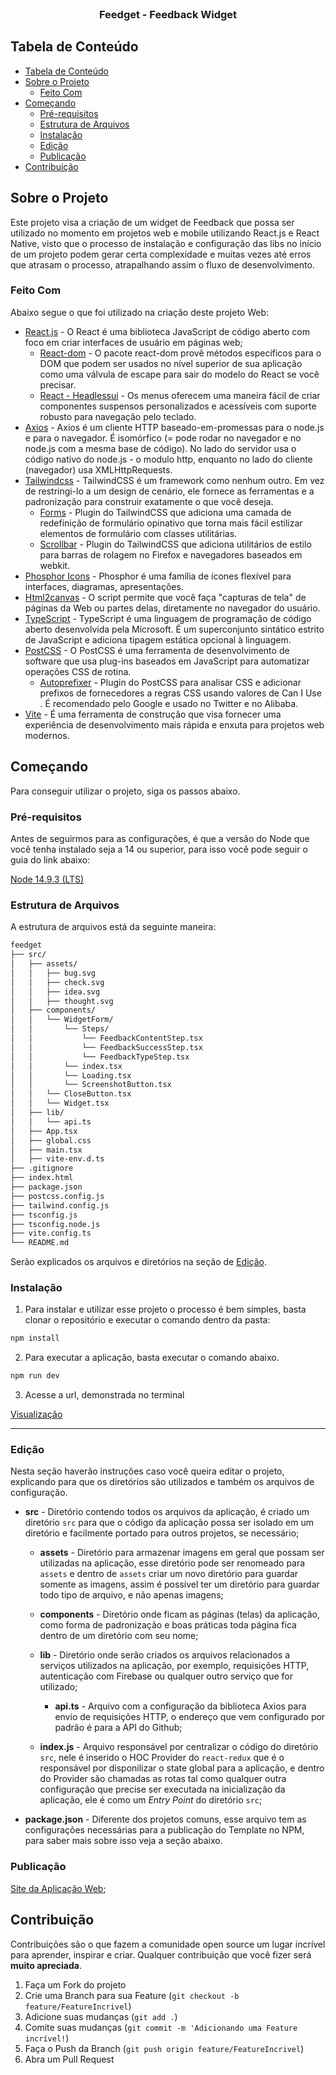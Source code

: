 <!--
*** Obrigado por estar vendo o nosso README. Se você tiver alguma sugestão
*** que possa melhorá-lo ainda mais dê um fork no repositório e crie uma Pull
*** Request ou abra uma Issue com a tag "sugestão".
*** Obrigado novamente! Agora vamos rodar esse projeto incrível :D
-->

<!-- PROJECT LOGO -->
<br />
<p align="center">
  <h3 align="center">Feedget - Feedback Widget</h3>
</p>

<!-- TABLE OF CONTENTS -->

## Tabela de Conteúdo

- [Tabela de Conteúdo](#tabela-de-conte%C3%BAdo)
- [Sobre o Projeto](#sobre-o-projeto)
  - [Feito Com](#feito-com)
- [Começando](#come%C3%A7ando)
  - [Pré-requisitos](#pr%C3%A9-requisitos)
  - [Estrutura de Arquivos](#estrutura-de-arquivos)
  - [Instalação](#instala%C3%A7%C3%A3o)
  - [Edição](#edi%C3%A7%C3%A3o)
  - [Publicação](#publica%C3%A7%C3%A3o)
- [Contribuição](#contribui%C3%A7%C3%A3o)

<!-- ABOUT THE PROJECT -->

## Sobre o Projeto

Este projeto visa a criação de um widget de Feedback que possa ser utilizado no momento em projetos web e mobile utilizando React.js e React Native, visto que o processo de instalação e configuração das libs no início de um projeto podem gerar certa complexidade e muitas vezes até erros que atrasam o processo, atrapalhando assim o fluxo de desenvolvimento.

### Feito Com

Abaixo segue o que foi utilizado na criação deste projeto Web:

- [React.js](https://pt-br.reactjs.org/) - O React é uma biblioteca JavaScript de código aberto com foco em criar interfaces de usuário em páginas web;
  - [React-dom](https://pt-br.reactjs.org/docs/react-dom.html) - O pacote react-dom provê métodos específicos para o DOM que podem ser usados no nível superior de sua aplicação como uma válvula de escape para sair do modelo do React se você precisar.
  - [React - Headlessui](https://headlessui.com/react/menu) - Os menus oferecem uma maneira fácil de criar componentes suspensos personalizados e acessíveis com suporte robusto para navegação pelo teclado.
- [Axios](https://axios-http.com/ptbr/) - Axios é um cliente HTTP baseado-em-promessas para o node.js e para o navegador. É isomórfico (= pode rodar no navegador e no node.js com a mesma base de código). No lado do servidor usa o código nativo do node.js - o modulo http, enquanto no lado do cliente (navegador) usa XMLHttpRequests.
- [Tailwindcss](https://tailwindcss.com/) - TailwindCSS é um framework como nenhum outro. Em vez de restringi-lo a um design de cenário, ele fornece as ferramentas e a padronização para construir exatamente o que você deseja.
  - [Forms](https://tailwindcss.com/docs/plugins#forms) - Plugin do TailwindCSS que adiciona uma camada de redefinição de formulário opinativo que torna mais fácil estilizar elementos de formulário com classes utilitárias.
  - [Scrollbar](https://github.com/adoxography/tailwind-scrollbar) - Plugin do TailwindCSS que adiciona utilitários de estilo para barras de rolagem no Firefox e navegadores baseados em webkit.
- [Phosphor Icons](https://github.com/phosphor-icons/phosphor-home#react) - Phosphor é uma família de ícones flexível para interfaces, diagramas, apresentações.
- [Html2canvas](https://www.npmjs.com/package/html2canvas) - O script permite que você faça "capturas de tela" de páginas da Web ou partes delas, diretamente no navegador do usuário.
- [TypeScript](https://www.typescriptlang.org/) - TypeScript é uma linguagem de programação de código aberto desenvolvida pela Microsoft. É um superconjunto sintático estrito de JavaScript e adiciona tipagem estática opcional à linguagem.
- [PostCSS](https://postcss.org/) - O PostCSS é uma ferramenta de desenvolvimento de software que usa plug-ins baseados em JavaScript para automatizar operações CSS de rotina. 
  - [Autoprefixer](https://www.npmjs.com/package/autoprefixer) - Plugin do PostCSS para analisar CSS e adicionar prefixos de fornecedores a regras CSS usando valores de  Can I Use . É recomendado pelo Google e usado no Twitter e no Alibaba.
- [Vite](https://vitejs.dev/) - É uma ferramenta de construção que visa fornecer uma experiência de desenvolvimento mais rápida e enxuta para projetos web modernos.

<!-- GETTING STARTED -->

## Começando

Para conseguir utilizar o projeto, siga os passos abaixo.

### Pré-requisitos

Antes de seguirmos para as configurações, é que a versão do Node que você tenha instalado seja a 14 ou superior, para isso você pode seguir o guia do link abaixo:

[Node 14.9.3 (LTS)](https://nodejs.org/download/release/v14.19.3/)

### Estrutura de Arquivos

A estrutura de arquivos está da seguinte maneira:

```bash
feedget
├── src/
│   ├── assets/
│   │   ├── bug.svg
│   │   ├── check.svg
│   │   ├── idea.svg
│   │   ├── thought.svg
│   ├── components/
│   │   └── WidgetForm/
│   │       └── Steps/
│   │           └── FeedbackContentStep.tsx
│   │           └── FeedbackSuccessStep.tsx
│   │           └── FeedbackTypeStep.tsx
│   │       └── index.tsx
│   │       └── Loading.tsx
│   │       └── ScreenshotButton.tsx
│   │   └── CloseButton.tsx
│   │   └── Widget.tsx
│   ├── lib/
│   │   └── api.ts
│   ├── App.tsx
│   ├── global.css
│   ├── main.tsx
│   ├── vite-env.d.ts
├── .gitignore
├── index.html
├── package.json
├── postcss.config.js
├── tailwind.config.js
├── tsconfig.js
├── tsconfig.node.js
├── vite.config.ts
└── README.md
```

Serão explicados os arquivos e diretórios na seção de [Edição](#edição).

### Instalação

1. Para instalar e utilizar esse projeto o processo é bem simples, basta clonar o repositório e executar o comando dentro da pasta:

```sh
npm install
```

2. Para executar a aplicação, basta executar o comando abaixo.

```sh
npm run dev
```

3. Acesse a url, demonstrada no terminal

[Visualização](http://localhost:3000/)

---

### Edição

Nesta seção haverão instruções caso você queira editar o projeto, explicando para que os diretórios são utilizados e também os arquivos de configuração.

- **src** - Diretório contendo todos os arquivos da aplicação, é criado um diretório `src` para que o código da aplicação possa ser isolado em um diretório e facilmente portado para outros projetos, se necessário;
  - **assets** - Diretório para armazenar imagens em geral que possam ser utilizadas na aplicação, esse diretório pode ser renomeado para `assets` e dentro de `assets` criar um novo diretório para guardar somente as imagens, assim é possível ter um diretório para guardar todo tipo de arquivo, e não apenas imagens;

  - **components** - Diretório onde ficam as páginas (telas) da aplicação, como forma de padronização e boas práticas toda página fica dentro de um diretório com seu nome;

  - **lib** - Diretório onde serão criados os arquivos relacionados a serviços utilizados na aplicação, por exemplo, requisições HTTP, autenticação com Firebase ou qualquer outro serviço que for utilizado;

    - **api.ts** - Arquivo com a configuração da biblioteca Axios para envio de requisições HTTP, o endereço que vem configurado por padrão é para a API do Github;

  - **index.js** - Arquivo responsável por centralizar o código do diretório `src`, nele é inserido o HOC Provider do `react-redux` que é o responsável por disponilizar o state global para a aplicação, e dentro do Provider são chamadas as rotas tal como qualquer outra configuração que precise ser executada na inicialização da aplicação, ele é como um _Entry Point_ do diretório `src`;

- **package.json** - Diferente dos projetos comuns, esse arquivo tem as configurações necessárias para a publicação do Template no NPM, para saber mais sobre isso veja a seção abaixo.

### Publicação

[Site da Aplicação Web](https://event-plataform-sandy.vercel.app/);

## Contribuição

Contribuições são o que fazem a comunidade open source um lugar incrível para aprender, inspirar e criar. Qualquer contribuição que você fizer será **muito apreciada**.

1. Faça um Fork do projeto
2. Crie uma Branch para sua Feature (`git checkout -b feature/FeatureIncrivel`)
3. Adicione suas mudanças (`git add .`)
4. Comite suas mudanças (`git commit -m 'Adicionando uma Feature incrível!`)
5. Faça o Push da Branch (`git push origin feature/FeatureIncrivel`)
6. Abra um Pull Request